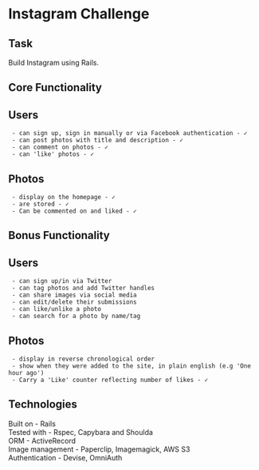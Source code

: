 Instagram Challenge
===================

Task
-----

Build Instagram using Rails.

Core Functionality
------------------

Users 
----
     - can sign up, sign in manually or via Facebook authentication - ✓  
     - can post photos with title and description - ✓  
     - can comment on photos - ✓   
     - can 'like' photos - ✓    

Photos
-----
     - display on the homepage - ✓  
     - are stored - ✓  
     - Can be commented on and liked - ✓  

Bonus Functionality
-------------------

Users
-----
     - can sign up/in via Twitter  
     - can tag photos and add Twitter handles  
     - can share images via social media  
     - can edit/delete their submissions  
     - can like/unlike a photo  
     - can search for a photo by name/tag

Photos 
------
     - display in reverse chronological order  
     - show when they were added to the site, in plain english (e.g 'One hour ago')  
     - Carry a 'Like' counter reflecting number of likes - ✓  
       
Technologies
------------

Built on - Rails  
Tested with - Rspec, Capybara and Shoulda  
ORM - ActiveRecord  
Image management - Paperclip, Imagemagick, AWS S3  
Authentication - Devise, OmniAuth  
